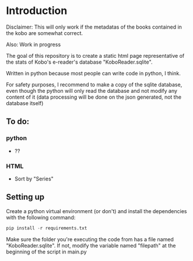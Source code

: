 # Introduction

Disclaimer: This will only work if the metadatas of the books contained in the kobo are somewhat correct.

Also: Work in progress

The goal of this repository is to create a static html page representative of the stats of Kobo's e-reader's database "KoboReader.sqlite".

Written in python because most people can write code in python, I think.

For safety purposes, I recommend to make a copy of the sqlite database, even though the python will only read the database and not modify any content of it (data processing will be done on the json generated, not the database itself) 

## To do:

### python

- ??

### HTML
- Sort by "Series"


## Setting up

Create a python virtual environment (or don't) and install the dependencies with the following command:
```python
pip install -r requirements.txt
```

Make sure the folder you're executing the code from has a file named "KoboReader.sqlite". If not, modify the variable named "filepath" at the beginning of the script in main.py